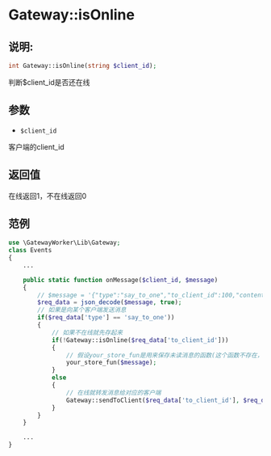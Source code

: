 # Gateway::isOnline

## 说明:
```php
int Gateway::isOnline(string $client_id);
```

判断$client_id是否还在线


## 参数

* ```$client_id```

客户端的client_id

## 返回值
在线返回1，不在线返回0


## 范例
```php
use \GatewayWorker\Lib\Gateway;
class Events
{
    ...

    public static function onMessage($client_id, $message)
    {
        // $message = '{"type":"say_to_one","to_client_id":100,"content":"hello"}'
        $req_data = json_decode($message, true);
        // 如果是向某个客户端发送消息
        if($req_data['type'] == 'say_to_one'))
        {
            // 如果不在线就先存起来
            if(!Gateway::isOnline($req_data['to_client_id']))
            {
                // 假设your_store_fun是用来保存未读消息的函数(这个函数不存在，需要自己实现)
                your_store_fun($message);
            }
            else
            {
                // 在线就转发消息给对应的客户端
                Gateway::sendToClient($req_data['to_client_id'], $req_data['content']);
            }
        }
    }

    ...
}

```

